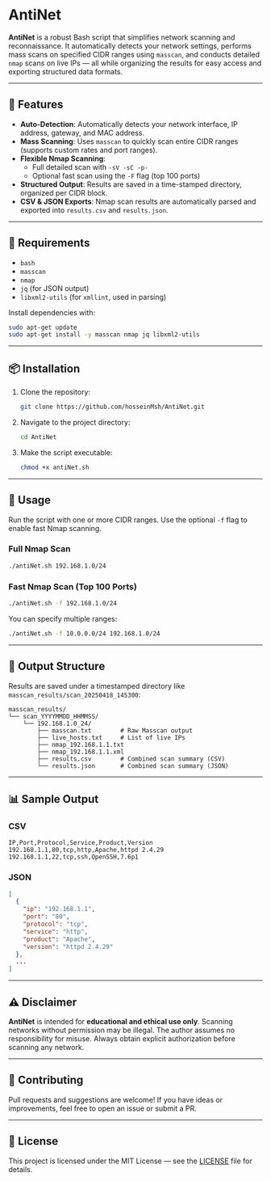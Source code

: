 # AntiNet

**AntiNet** is a robust Bash script that simplifies network scanning and reconnaissance. It automatically detects your network settings, performs mass scans on specified CIDR ranges using `masscan`, and conducts detailed `nmap` scans on live IPs — all while organizing the results for easy access and exporting structured data formats.

---

## 🚀 Features

- **Auto-Detection**: Automatically detects your network interface, IP address, gateway, and MAC address.
- **Mass Scanning**: Uses `masscan` to quickly scan entire CIDR ranges (supports custom rates and port ranges).
- **Flexible Nmap Scanning**:
  - Full detailed scan with `-sV -sC -p-`
  - Optional fast scan using the `-F` flag (top 100 ports)
- **Structured Output**: Results are saved in a time-stamped directory, organized per CIDR block.
- **CSV & JSON Exports**: Nmap scan results are automatically parsed and exported into `results.csv` and `results.json`.

---

## 🧰 Requirements

- `bash`
- `masscan`
- `nmap`
- `jq` (for JSON output)
- `libxml2-utils` (for `xmllint`, used in parsing)

Install dependencies with:

```bash
sudo apt-get update
sudo apt-get install -y masscan nmap jq libxml2-utils
```

---

## 📦 Installation

1. Clone the repository:

   ```bash
   git clone https://github.com/hosseinMsh/AntiNet.git
   ```

2. Navigate to the project directory:

   ```bash
   cd AntiNet
   ```

3. Make the script executable:

   ```bash
   chmod +x antiNet.sh
   ```

---

## 📖 Usage

Run the script with one or more CIDR ranges. Use the optional `-f` flag to enable fast Nmap scanning.

### Full Nmap Scan

```bash
./antiNet.sh 192.168.1.0/24
```

### Fast Nmap Scan (Top 100 Ports)

```bash
./antiNet.sh -f 192.168.1.0/24
```

You can specify multiple ranges:

```bash
./antiNet.sh -f 10.0.0.0/24 192.168.1.0/24
```

---

## 📂 Output Structure

Results are saved under a timestamped directory like `masscan_results/scan_20250418_145300`:

```
masscan_results/
└── scan_YYYYMMDD_HHMMSS/
    └── 192.168.1.0_24/
        ├── masscan.txt        # Raw Masscan output
        ├── live_hosts.txt     # List of live IPs
        ├── nmap_192.168.1.1.txt
        ├── nmap_192.168.1.1.xml
        ├── results.csv        # Combined scan summary (CSV)
        └── results.json       # Combined scan summary (JSON)
```

---

## 📊 Sample Output

### CSV

```csv
IP,Port,Protocol,Service,Product,Version
192.168.1.1,80,tcp,http,Apache,httpd 2.4.29
192.168.1.1,22,tcp,ssh,OpenSSH,7.6p1
```

### JSON

```json
[
  {
    "ip": "192.168.1.1",
    "port": "80",
    "protocol": "tcp",
    "service": "http",
    "product": "Apache",
    "version": "httpd 2.4.29"
  },
  ...
]
```

---

## ⚠️ Disclaimer

**AntiNet** is intended for **educational and ethical use only**. Scanning networks without permission may be illegal. The author assumes no responsibility for misuse. Always obtain explicit authorization before scanning any network.

---

## 🤝 Contributing

Pull requests and suggestions are welcome! If you have ideas or improvements, feel free to open an issue or submit a PR.

---

## 📝 License

This project is licensed under the MIT License — see the [LICENSE](LICENSE) file for details.